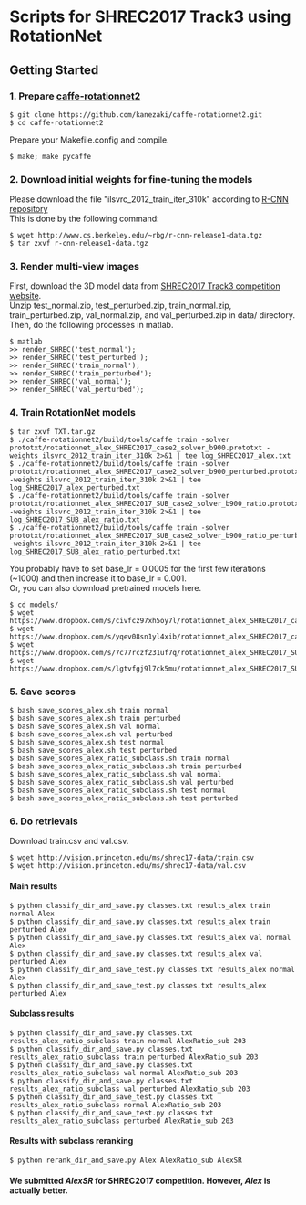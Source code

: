 # Scripts for SHREC2017 Track3 using RotationNet

## Getting Started 

### 1. Prepare [caffe-rotationnet2](https://github.com/kanezaki/caffe-rotationnet2)
    $ git clone https://github.com/kanezaki/caffe-rotationnet2.git  
    $ cd caffe-rotationnet2  
  
Prepare your Makefile.config and compile.  

    $ make; make pycaffe  

### 2. Download initial weights for fine-tuning the models
   Please download the file "ilsvrc\_2012\_train\_iter\_310k" according to [R-CNN repository](https://github.com/rbgirshick/rcnn)  
   This is done by the following command:  

    $ wget http://www.cs.berkeley.edu/~rbg/r-cnn-release1-data.tgz  
    $ tar zxvf r-cnn-release1-data.tgz  

### 3. Render multi-view images
  First, download the 3D model data from [SHREC2017 Track3 competition website](https://shapenet.cs.stanford.edu/shrec17/).  
  Unzip test\_normal.zip, test\_perturbed.zip, train\_normal.zip, train\_perturbed.zip, val\_normal.zip, and val\_perturbed.zip in data/ directory.  
  Then, do the following processes in matlab.  

    $ matlab  
    >> render_SHREC('test_normal');  
    >> render_SHREC('test_perturbed');  
    >> render_SHREC('train_normal');  
    >> render_SHREC('train_perturbed');  
    >> render_SHREC('val_normal');  
    >> render_SHREC('val_perturbed');  

### 4. Train RotationNet models
    $ tar zxvf TXT.tar.gz  
    $ ./caffe-rotationnet2/build/tools/caffe train -solver prototxt/rotationnet_alex_SHREC2017_case2_solver_b900.prototxt -weights ilsvrc_2012_train_iter_310k 2>&1 | tee log_SHREC2017_alex.txt  
    $ ./caffe-rotationnet2/build/tools/caffe train -solver prototxt/rotationnet_alex_SHREC2017_case2_solver_b900_perturbed.prototxt -weights ilsvrc_2012_train_iter_310k 2>&1 | tee log_SHREC2017_alex_perturbed.txt  
    $ ./caffe-rotationnet2/build/tools/caffe train -solver prototxt/rotationnet_alex_SHREC2017_SUB_case2_solver_b900_ratio.prototxt -weights ilsvrc_2012_train_iter_310k 2>&1 | tee log_SHREC2017_SUB_alex_ratio.txt  
    $ ./caffe-rotationnet2/build/tools/caffe train -solver prototxt/rotationnet_alex_SHREC2017_SUB_case2_solver_b900_ratio_perturbed.prototxt -weights ilsvrc_2012_train_iter_310k 2>&1 | tee log_SHREC2017_SUB_alex_ratio_perturbed.txt  

  You probably have to set base\_lr = 0.0005 for the first few iterations (~1000) and then increase it to base\_lr = 0.001.  
  Or, you can also download pretrained models here.  

    $ cd models/  
    $ wget https://www.dropbox.com/s/civfcz97xh5oy7l/rotationnet_alex_SHREC2017_case2_b900_iter_68000.caffemodel  
    $ wget https://www.dropbox.com/s/yqev08sn1yl4xib/rotationnet_alex_SHREC2017_case2_b900_perturbed_iter_75000.caffemodel  
    $ wget https://www.dropbox.com/s/7c77rczf231uf7q/rotationnet_alex_SHREC2017_SUB_case2_b900_ratio_iter_78000.caffemodel  
    $ wget https://www.dropbox.com/s/lgtvfgj9l7ck5mu/rotationnet_alex_SHREC2017_SUB_case2_b900_ratio_perturbed_iter_78000.caffemodel  

### 5. Save scores
    $ bash save_scores_alex.sh train normal  
    $ bash save_scores_alex.sh train perturbed  
    $ bash save_scores_alex.sh val normal  
    $ bash save_scores_alex.sh val perturbed  
    $ bash save_scores_alex.sh test normal  
    $ bash save_scores_alex.sh test perturbed  
    $ bash save_scores_alex_ratio_subclass.sh train normal  
    $ bash save_scores_alex_ratio_subclass.sh train perturbed  
    $ bash save_scores_alex_ratio_subclass.sh val normal  
    $ bash save_scores_alex_ratio_subclass.sh val perturbed  
    $ bash save_scores_alex_ratio_subclass.sh test normal  
    $ bash save_scores_alex_ratio_subclass.sh test perturbed  

### 6. Do retrievals
   Download train.csv and val.csv.  

    $ wget http://vision.princeton.edu/ms/shrec17-data/train.csv  
    $ wget http://vision.princeton.edu/ms/shrec17-data/val.csv  

####  Main results
    $ python classify_dir_and_save.py classes.txt results_alex train normal Alex  
    $ python classify_dir_and_save.py classes.txt results_alex train perturbed Alex  
    $ python classify_dir_and_save.py classes.txt results_alex val normal Alex  
    $ python classify_dir_and_save.py classes.txt results_alex val perturbed Alex  
    $ python classify_dir_and_save_test.py classes.txt results_alex normal Alex  
    $ python classify_dir_and_save_test.py classes.txt results_alex perturbed Alex  

####  Subclass results
    $ python classify_dir_and_save.py classes.txt results_alex_ratio_subclass train normal AlexRatio_sub 203  
    $ python classify_dir_and_save.py classes.txt results_alex_ratio_subclass train perturbed AlexRatio_sub 203  
    $ python classify_dir_and_save.py classes.txt results_alex_ratio_subclass val normal AlexRatio_sub 203  
    $ python classify_dir_and_save.py classes.txt results_alex_ratio_subclass val perturbed AlexRatio_sub 203  
    $ python classify_dir_and_save_test.py classes.txt results_alex_ratio_subclass normal AlexRatio_sub 203  
    $ python classify_dir_and_save_test.py classes.txt results_alex_ratio_subclass perturbed AlexRatio_sub 203  

####  Results with subclass reranking
    $ python rerank_dir_and_save.py Alex AlexRatio_sub AlexSR  

####  We submitted *AlexSR* for SHREC2017 competition. However, *Alex* is actually better.
